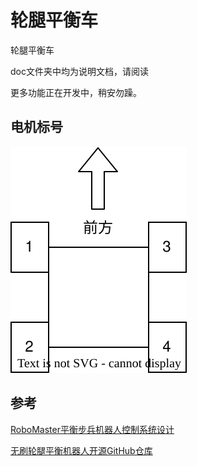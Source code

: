 # 轮腿平衡车
轮腿平衡车

doc文件夹中均为说明文档，请阅读

更多功能正在开发中，稍安勿躁。

## 电机标号
![motor_id](./doc/.pic/motor_id.svg)<br>

## 参考
[RoboMaster平衡步兵机器人控制系统设计](https://zhuanlan.zhihu.com/p/563048952)

[无刷轮腿平衡机器人开源GitHub仓库](https://github.com/Skythinker616/foc-wheel-legged-robot/tree/master)
